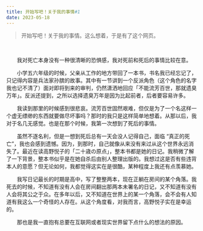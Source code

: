 ```yaml
---
title: 开始写吧！关于我的事情#1
date: 2023-05-18
---
```


> 开始写吧！关于我的事情。这么想着，于是有了这个网页。

<br>


&emsp;&emsp;我对死亡本身没有一种很清晰的恐惧感，我对死前和死后的事情比较在意。

&emsp;&emsp;小学五六年级的时候，父亲从工作的地方带回了一本书，书名我已经忘记了，只记得内容是兵法家孙膑的故事。其中有一节讲到一个反派角色（这个角色的名字我也记不清了）面对即将到来的审判，仍然潇洒地回应「不能流芳百世，那就遗臭万年」。反派还提到，之所以选择遗臭万年是因为比起前者，后者要容易许多。

&emsp;&emsp;我读到那里的时候感到很悲哀。流芳百世固然艰难，但仅是为了一个名这样一个虚无缥缈的东西就要做尽坏事吗？那时的我只是这样简单地想着。从那以后，我对于名几无感觉。也是在那个时候，我第一次想到了死后的事情。

&emsp;&emsp;虽然不逐名利，但是一想到死后总有一天会没人记得自己，面临 “真正的死亡”，我也会感到遗憾。因为，到那时，自己就像从来没有来过从这个世界永远消失了。最近在读高野悦子的「二十歳の原点」，整本书都是她的日记。我稍微了解了一下背景，整本书似乎是在她自杀后由别人整理出版的。我想过这是否有些违背本人的意愿？但无论如何，我都觉得这实在是很酷，某种程度上我还有点羡慕她。

&emsp;&emsp;我写日记最长的时期是高中，写了整整两本，现在正躺在房间的某个角落。我死去的时候，不知道有没有人会在房间翻出那两本未署名的日记，又不知道有没有人会将其公之于众。在多年以后，又不知道在世界上的某一个角落，会不会有人知道有我这么一个奇怪的人存在。从这个角度看，对我而言，高野悦子实在是幸运的。

&emsp;&emsp;那也是我一直抱有总要在互联网或者现实世界留下点什么的想法的原因。

